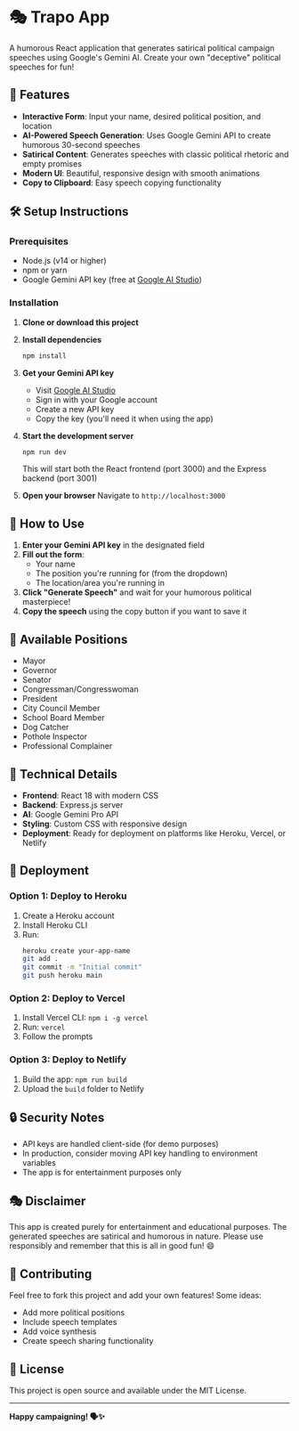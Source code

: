 # 🎭 Trapo App

A humorous React application that generates satirical political campaign speeches using Google's Gemini AI. Create your own "deceptive" political speeches for fun!

## 🚀 Features

- **Interactive Form**: Input your name, desired political position, and location
- **AI-Powered Speech Generation**: Uses Google Gemini API to create humorous 30-second speeches
- **Satirical Content**: Generates speeches with classic political rhetoric and empty promises
- **Modern UI**: Beautiful, responsive design with smooth animations
- **Copy to Clipboard**: Easy speech copying functionality

## 🛠️ Setup Instructions

### Prerequisites
- Node.js (v14 or higher)
- npm or yarn
- Google Gemini API key (free at [Google AI Studio](https://makersuite.google.com/app/apikey))

### Installation

1. **Clone or download this project**

2. **Install dependencies**
   ```bash
   npm install
   ```

3. **Get your Gemini API key**
   - Visit [Google AI Studio](https://makersuite.google.com/app/apikey)
   - Sign in with your Google account
   - Create a new API key
   - Copy the key (you'll need it when using the app)

4. **Start the development server**
   ```bash
   npm run dev
   ```
   This will start both the React frontend (port 3000) and the Express backend (port 3001)

5. **Open your browser**
   Navigate to `http://localhost:3000`

## 🎯 How to Use

1. **Enter your Gemini API key** in the designated field
2. **Fill out the form**:
   - Your name
   - The position you're running for (from the dropdown)
   - The location/area you're running in
3. **Click "Generate Speech"** and wait for your humorous political masterpiece!
4. **Copy the speech** using the copy button if you want to save it

## 🎨 Available Positions

- Mayor
- Governor
- Senator
- Congressman/Congresswoman
- President
- City Council Member
- School Board Member
- Dog Catcher
- Pothole Inspector
- Professional Complainer

## 🔧 Technical Details

- **Frontend**: React 18 with modern CSS
- **Backend**: Express.js server
- **AI**: Google Gemini Pro API
- **Styling**: Custom CSS with responsive design
- **Deployment**: Ready for deployment on platforms like Heroku, Vercel, or Netlify

## 🚀 Deployment

### Option 1: Deploy to Heroku
1. Create a Heroku account
2. Install Heroku CLI
3. Run:
   ```bash
   heroku create your-app-name
   git add .
   git commit -m "Initial commit"
   git push heroku main
   ```

### Option 2: Deploy to Vercel
1. Install Vercel CLI: `npm i -g vercel`
2. Run: `vercel`
3. Follow the prompts

### Option 3: Deploy to Netlify
1. Build the app: `npm run build`
2. Upload the `build` folder to Netlify

## 🔒 Security Notes

- API keys are handled client-side (for demo purposes)
- In production, consider moving API key handling to environment variables
- The app is for entertainment purposes only

## 🎭 Disclaimer

This app is created purely for entertainment and educational purposes. The generated speeches are satirical and humorous in nature. Please use responsibly and remember that this is all in good fun! 😄

## 🤝 Contributing

Feel free to fork this project and add your own features! Some ideas:
- Add more political positions
- Include speech templates
- Add voice synthesis
- Create speech sharing functionality

## 📝 License

This project is open source and available under the MIT License.

---

**Happy campaigning! 🗣️✨** 